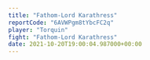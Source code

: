 ```yaml
---
title: "Fathom-Lord Karathress"
reportCode: "6AVWPgm8tYbcFC2q"
player: "Torquin"
fight: "Fathom-Lord Karathress"
date: 2021-10-20T19:00:04.987000+00:00
---
```

